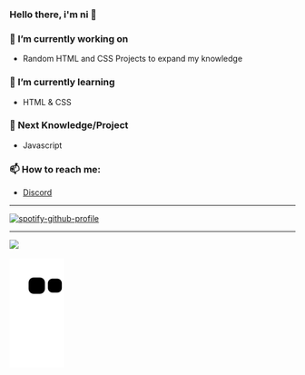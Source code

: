 ### Hello there, i'm ni 👋

### 🔭 I’m currently working on
- Random HTML and CSS Projects to expand my knowledge
### 🌱 I’m currently learning
- HTML & CSS
### 📰 Next Knowledge/Project
- Javascript
### 📫 How to reach me:
* [Discord](https://discords.com/bio/p/ni26)

<hr />

[![spotify-github-profile](https://spotify-github-profile.vercel.app/api/view?uid=virecy&cover_image=true&theme=natemoo-re&bar_color=53b14f&bar_color_cover=false)](https://spotify-github-profile.vercel.app/api/view?uid=virecy&redirect=true)

<hr />

<div>
  <a href="https://github.com/ProbablyNi">
  <img height="170em" src="https://github-readme-stats.vercel.app/api?username=ProbablyNi&show_icons=true&theme=tokyonight&include_all_commits=true&count_private=true"/>
    
  ![Snake animation](https://github.com/probablyni/probablyni/blob/output/github-contribution-grid-snake.svg)
</div>
